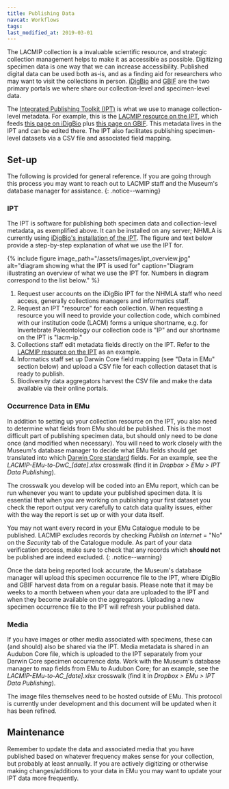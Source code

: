 ```yaml
---
title: Publishing Data
navcat: Workflows
tags:
last_modified_at: 2019-03-01
---
```

The LACMIP collection is a invaluable scientific resource, and strategic collection management helps to make it as accessible as possible. Digitizing specimen data is one way that we can increase accessibility. Published digital data can be used both as-is, and as a finding aid for researchers who may want to visit the collections in person. [iDigBio](http://idigbio.org/) and [GBIF](https://gbif.org) are the two primary portals we where share our collection-level and specimen-level data.

The [Integrated Publishing Toolkit (IPT)](https://www.gbif.org/ipt) is what we use to manage collection-level metadata. For example, this is the [LACMIP resource on the IPT](http://ipt.idigbio.org/resource?r=lacm-ip), which feeds [this page on iDigBio](https://www.idigbio.org/portal/recordsets/5082e6c8-8f5b-4bf6-a930-e3e6de7bf6fb) plus [this page on GBIF](https://www.gbif.org/dataset/f0a7ca6e-8da6-4629-97bd-0368705a4d6b). This metadata lives in the IPT and can be edited there. The IPT also facilitates publishing specimen-level datasets via a CSV file and associated field mapping.

## Set-up

The following is provided for general reference. If you are going through this process you may want to reach out to LACMIP staff and the Museum's database manager for assistance.
{: .notice--warning}

### IPT

The IPT is software for publishing both specimen data and collection-level metadata, as exemplified above. It can be installed on any server; NHMLA is currently using [iDigBio's installation of the IPT](http://ipt.idigbio.org/). The figure and text below provide a step-by-step explanation of what we use the IPT for.

{% include figure image_path="/assets/images/ipt_overview.jpg" alt="diagram showing what the IPT is used for" caption="Diagram illustrating an overview of what we use the IPT for. Numbers in diagram correspond to the list below." %}

1. Request user accounts on the iDigBio IPT for the NHMLA staff who need access, generally collections managers and informatics staff.
2. Request an IPT "resource" for each collection. When requesting a resource you will need to provide your collection code, which combined with our institution code (LACM) forms a unique shortname, e.g. for Invertebrate Paleontology our collection code is "IP" and our shortname on the IPT is "lacm-ip."
3. Collections staff edit metadata fields directly on the IPT. Refer to the [LACMIP resource on the IPT](http://ipt.idigbio.org/resource?r=lacm-ip) as an example.
4. Informatics staff set up Darwin Core field mapping (see "Data in EMu" section below) and upload a CSV file for each collection dataset that is ready to publish.
5. Biodiversity data aggregators harvest the CSV file and make the data available via their online portals.

### Occurrence Data in EMu

In addition to setting up your collection resource on the IPT, you also need to determine what fields from EMu should be published. This is the most difficult part of publishing specimen data, but should only need to be done once (and modified when necessary). You will need to work closely with the Museum's database manager to decide what EMu fields should get translated into which [Darwin Core standard](http://rs.tdwg.org/dwc/terms/) fields. For an example, see the *LACMIP-EMu-to-DwC_[date].xlsx* crosswalk (find it in *Dropbox > EMu > IPT Data Publishing*).

The crosswalk you develop will be coded into an EMu report, which can be run whenever you want to update your published specimen data. It is essential that when you are working on publishing your first dataset you check the report output very carefully to catch data quality issues, either with the way the report is set up or with your data itself.

You may not want every record in your EMu Catalogue module to be published. LACMIP excludes records by checking *Publish on Internet* = "No" on the *Security* tab of the Catalogue module. As part of your data verification process, make sure to check that any records which **should not** be published are indeed excluded.
{: .notice--warning}

Once the data being reported look accurate, the Museum's database manager will upload this specimen occurrence file to the IPT, where iDigBio and GBIF harvest data from on a regular basis. Please note that it may be weeks to a month between when your data are uploaded to the IPT and when they become available on the aggregators. Uploading a new specimen occurrence file to the IPT will refresh your published data.

### Media

If you have images or other media associated with specimens, these can (and should) also be shared via the IPT. Media  metadata is shared in an Audubon Core file, which is uploaded to the IPT separately from your Darwin Core specimen occurrence data. Work with the Museum's database manager to map fields from EMu to Audubon Core; for an example, see the *LACMIP-EMu-to-AC_[date].xlsx* crosswalk (find it in *Dropbox > EMu > IPT Data Publishing*).

The image files themselves need to be hosted outside of EMu. This protocol is currently under development and this document will be updated when it has been refined.

## Maintenance

Remember to update the data and associated media that you have published based on whatever frequency makes sense for your collection, but probably at least annually. If you are actively digitizing or otherwise making changes/additions to your data in EMu you may want to update your IPT data more frequently.

